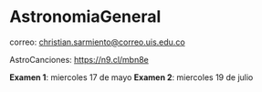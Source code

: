 # AstronomiaGeneral

correo: christian.sarmiento@correo.uis.edu.co

AstroCanciones: https://n9.cl/mbn8e

**Examen 1**: miercoles 17 de mayo
**Examen 2**: miercoles 19 de julio
